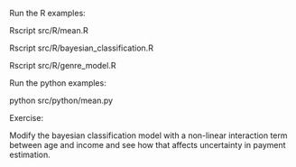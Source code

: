 Run the R examples:

Rscript src/R/mean.R

Rscript src/R/bayesian_classification.R

Rscript src/R/genre_model.R

Run the python examples:

python src/python/mean.py


Exercise:

Modify the bayesian classification model with a non-linear interaction term between age and income and see how that affects uncertainty in payment estimation.
